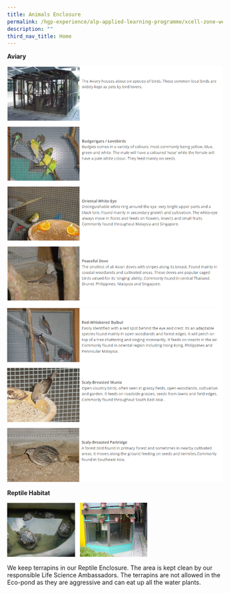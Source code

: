 ```yaml
---
title: Animals Enclosure
permalink: /hgp-experience/alp-applied-learning-programme/xcell-zone-website/home/animals-enclosure/
description: ""
third_nav_title: Home
---
```

<p><strong>Aviary</strong></p>
<img src="/images/ae1.png">
<img src="/images/ae2.png">
<p><strong>Reptile Habitat</strong></p>
<img style="width: 65%;" src="/images/ae3.png" />
<p>We keep terrapins in our Reptile Enclosure. The area is kept clean by our responsible Life Science Ambassadors. The terrapins are not allowed in the Eco-pond as they are aggressive and can eat up all the water plants.</p>